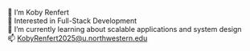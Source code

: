 👋 I’m Koby Renfert                                          
👀 Interested in Full-Stack Development     
🔭 I’m currently learning about scalable applications and system design      
📫 KobyRenfert2025@u.northwestern.edu
